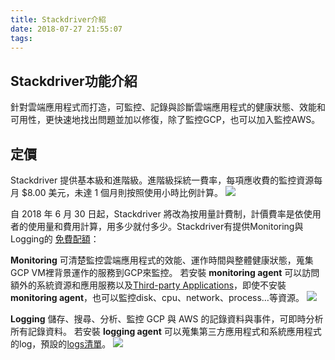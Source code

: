 ```yaml
---
title: Stackdriver介紹
date: 2018-07-27 21:55:07
tags:
---
```

## Stackdriver功能介紹
針對雲端應用程式而打造，可監控、記錄與診斷雲端應用程式的健康狀態、效能和可用性，更快速地找出問題並加以修復，除了監控GCP，也可以加入監控AWS。
## 定價
Stackdriver 提供基本級和進階級。進階級採統一費率，每項應收費的監控資源每月 $8.00 美元，未達 1 個月則按照使用小時比例計算。
![](/img/fee.png)

自 2018 年 6 月 30 日起，Stackdriver 將改為按用量計費制，計價費率是依使用者的使用量和費用計算，用多少就付多少。Stackdriver有提供Monitoring與Logging的
[免費配額](https://cloud.google.com/stackdriver/pricing_v2)：

**Monitoring**
可清楚監控雲端應用程式的效能、運作時間與整體健康狀態，蒐集GCP VM裡背景運作的服務到GCP來監控。
若安裝 **monitoring agent** 可以訪問額外的系統資源和應用服務以及[Third-party Applications](https://cloud.google.com/monitoring/agent/plugins/)，即使不安裝 **monitoring agent**，也可以監控disk、cpu、network、process…等資源。
![](/img/fee-monitoring.png)

**Logging**
儲存、搜尋、分析、監控 GCP 與 AWS 的記錄資料與事件，可即時分析所有記錄資料。
若安裝 **logging agent** 可以蒐集第三方應用程式和系統應用程式的log，預設的[logs清單](https://cloud.google.com/logging/docs/agent/default-logs)。
![](/img/fee-logging.png)


```
